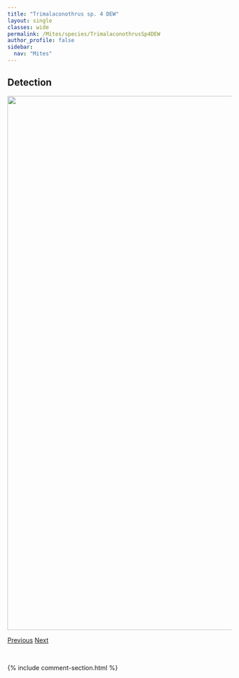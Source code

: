 ```yaml
---
title: "Trimalaconothrus sp. 4 DEW"
layout: single
classes: wide
permalink: /Mites/species/TrimalaconothrusSp4DEW
author_profile: false
sidebar:
  nav: "Mites"
---
```


<h2>Detection</h2>

<a href="https://drive.google.com/uc?export=view&id=1i0NWzgAQKMV2GGOEics1AkOgZxh1P-v-">
<img src="https://drive.google.com/uc?export=view&id=1i0NWzgAQKMV2GGOEics1AkOgZxh1P-v-" height = "1200" width = "800">
</a>


<a href="/DevelopmentWebsite/Mites/species/TrimalaconothrusSp3DEW" class="pagination--pager" title="Trimalaconothrus sp. 3 DEW">Previous</a> <a href="/DevelopmentWebsite/Mites/species/UnduloribatesDianae" class="pagination--pager" title="Unduloribates dianae">Next</a>

<p>&nbsp;</p>

{% include comment-section.html %}

